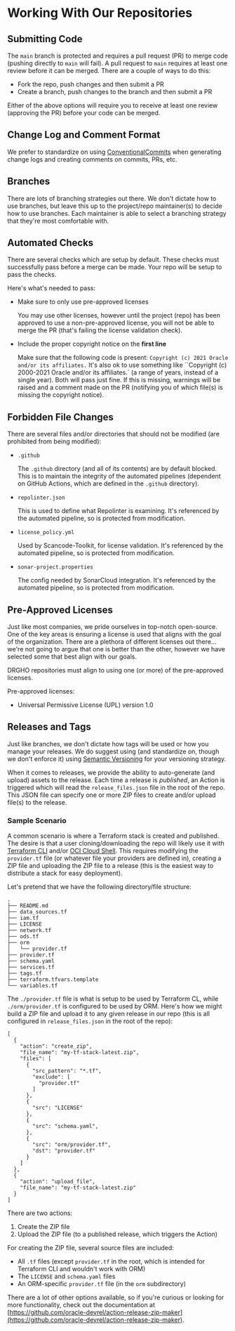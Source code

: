 # Working With Our Repositories
## Submitting Code
The `main` branch is protected and requires a pull request (PR) to merge code (pushing directly to `main` will fail).  A pull request to `main` requires at least one review before it can be merged.  There are a couple of ways to do this:

* Fork the repo, push changes and then submit a PR
* Create a branch, push changes to the branch and then submit a PR

Either of the above options will require you to receive at least one review (approving the PR) before your code can be merged.

## Change Log and Comment Format
We prefer to standardize on using [ConventionalCommits](https://www.conventionalcommits.org/en/v1.0.0/) when generating change logs and creating comments on commits, PRs, etc.

## Branches
There are lots of branching strategies out there.  We don't dictate how to use branches, but leave this up to the project/repo maintainer(s) to decide how to use branches.  Each maintainer is able to select a branching strategy that they're most comfortable with.

## Automated Checks
There are several checks which are setup by default.  These checks must successfully pass before a merge can be made.  Your repo will be setup to pass the checks.

Here's what's needed to pass:

* Make sure to only use pre-approved licenses

    You may use other licenses, however until the project (repo) has been approved to use a non-pre-approved license, you will not be able to merge the PR (that's failing the license validation check).

* Include the proper copyright notice on the **first line**

    Make sure that the following code is present: `Copyright (c) 2021 Oracle and/or its affiliates.`  It's also ok to use something like ``Copyright (c) 2000-2021 Oracle and/or its affiliates.` (a range of years, instead of a single year).  Both will pass just fine.  If this is missing, warnings will be raised and a comment made on the PR (notifying you of which file(s) is missing the copyright notice).

## Forbidden File Changes
There are several files and/or directories that should not be modified (are prohibited from being modified):

* `.github`
  
    The `.github` directory (and all of its contents) are by default blocked.  This is to maintain the integrity of the automated pipelines (dependent on GitHub Actions, which are defined in the `.github` directory).
  
* `repolinter.json`
  
    This is used to define what Repolinter is examining.  It's referenced by the automated pipeline, so is protected from modification.

* `license_policy.yml`
  
    Used by Scancode-Toolkit, for license validation.  It's referenced by the automated pipeline, so is protected from modification.

* `sonar-project.properties`
  
    The config needed by SonarCloud integration.  It's referenced by the automated pipeline, so is protected from modification.

## Pre-Approved Licenses
Just like most companies, we pride ourselves in top-notch open-source.  One of the key areas is ensuring a license is used that aligns with the goal of the organization.  There are a plethora of different licenses out there... we're not going to argue that one is better than the other, however we have selected some that best align with our goals.

DRGHO repositories must align to using one (or more) of the pre-approved licenses.

Pre-approved licenses:

* Universal Permissive License (UPL) version 1.0

## Releases and Tags
Just like branches, we don't dictate how tags will be used or how you manage your releases.  We do suggest using (and standardize on, though we don't enforce it) using [Semantic Versioning](https://semver.org) for your versioning strategy.

When it comes to releases, we provide the ability to auto-generate (and upload) assets to the release.  Each time a release is *published*, an Action is triggered which will read the `release_files.json` file in the root of the repo.  This JSON file can specify one or more ZIP files to create and/or upload file(s) to the release.

### Sample Scenario
A common scenario is where a Terraform stack is created and published.  The desire is that a user cloning/downloading the repo will likely use it with [Terraform CLI](https://www.terraform.io) and/or [OCI Cloud Shell](https://docs.cloud.oracle.com/en-us/iaas/Content/API/Concepts/cloudshellintro.htm).  This requires modifying the `provider.tf` file (or whatever file your providers are defined in), creating a ZIP file and uploading the ZIP file to a release (this is the easiest way to distribute a stack for easy deployment).

Let's pretend that we have the following directory/file structure:

```
.
├── README.md
├── data_sources.tf
├── iam.tf
├── LICENSE
├── network.tf
├── ods.tf
├── orm
│   └── provider.tf
├── provider.tf
├── schema.yaml
├── services.tf
├── tags.tf
├── terraform.tfvars.template
└── variables.tf
```

The `./provider.tf` file is what is setup to be used by Terraform CL, while `./orm/provider.tf` is configured to be used by ORM.  Here's how we might build a ZIP file and upload it to any given release in our repo (this is all configured in `release_files.json` in the root of the repo):

```
[
  {
    "action": "create_zip",
    "file_name": "my-tf-stack-latest.zip",
    "files": [
      {
        "src_pattern": "*.tf",
        "exclude": [
          "provider.tf"
        ]
      },
      {
        "src": "LICENSE"
      },
      {
        "src": "schema.yaml",
      },
      {
        "src": "orm/provider.tf",
        "dst": "provider.tf"
      }
    ]
  },
  {
    "action": "upload_file",
    "file_name": "my-tf-stack-latest.zip"
  }
]
```

There are two actions:
1. Create the ZIP file
2. Upload the ZIP file (to a published release, which triggers the Action)

For creating the ZIP file, several source files are included:
* All `.tf` files (except `provider.tf` in the root, which is intended for Terraform CLI and wouldn't work with ORM)
* The `LICENSE` and `schema.yaml` files
* An ORM-specific `provider.tf` file (in the `orm` subdirectory)

There are a lot of other options available, so if you're curious or looking for more functionality, check out the documentation at [https://github.com/oracle-devrel/action-release-zip-maker](https://github.com/oracle-devrel/action-release-zip-maker).